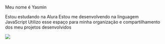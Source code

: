 Meu nome é Yasmin

Estou estudando na Alura
Estou me desenvolvendo na linguagem JavaScript
Utilizo esse espaço para minha organização e compartilhamento dos meu projetos desenvolvidos


![](https://tribunadejundiai.com.br/wp-content/uploads/2022/10/flor-de-lotus-1536x864.jpg)

